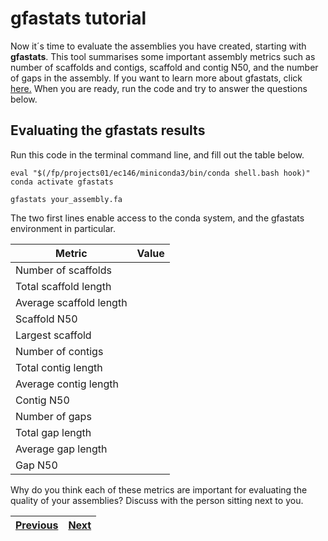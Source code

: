# gfastats tutorial

Now it´s time to evaluate the assemblies you have created, starting with **gfastats**. This tool summarises some important assembly metrics such as number of scaffolds and contigs, scaffold and contig N50, and the number of gaps in the assembly. If you want to learn more about gfastats, click [here.](https://github.com/vgl-hub/gfastats) When you are ready, run the code and try to answer the questions below.

## Evaluating the gfastats results

Run this code in the terminal command line, and fill out the table below.


```
eval "$(/fp/projects01/ec146/miniconda3/bin/conda shell.bash hook)" 
conda activate gfastats

gfastats your_assembly.fa
```
The two first lines enable access to the conda system, and the gfastats environment in particular. 


Metric | Value
-------|-------
Number of scaffolds |
Total scaffold length |
Average scaffold length |
Scaffold N50 |
Largest scaffold |
Number of contigs |
Total contig length |
Average contig length |
Contig N50 |
Number of gaps |
Total gap length | 
Average gap length |
Gap N50 |


Why do you think each of these metrics are important for evaluating the quality of your assemblies? Discuss with the person sitting next to you.


|[Previous](https://github.com/ebp-nor/genome-assembly-workshop-2023/blob/main/05_YaHS.md)|[Next](https://github.com/ebp-nor/genome-assembly-workshop-2023/blob/main/07_BUSCO.md)|
|---|---|
